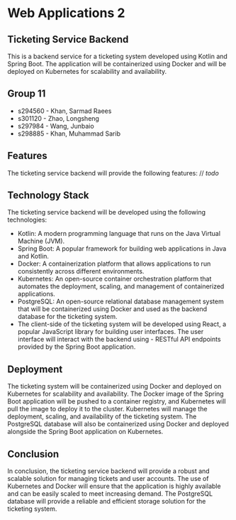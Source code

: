 # Web Applications 2

## Ticketing Service Backend

This is a backend service for a ticketing system developed using Kotlin and Spring Boot. The application will be containerized using Docker and will be deployed on Kubernetes for scalability and availability.

## Group 11

- s294560 - Khan, Sarmad Raees
- s301120 - Zhao, Longsheng
- s297984 - Wang, Junbaio
- s298885 - Khan, Muhammad Sarib

## Features

The ticketing service backend will provide the following features:
// _todo_

## Technology Stack

The ticketing service backend will be developed using the following technologies:

- Kotlin: A modern programming language that runs on the Java Virtual Machine (JVM).
- Spring Boot: A popular framework for building web applications in Java and Kotlin.
- Docker: A containerization platform that allows applications to run consistently across different environments.
- Kubernetes: An open-source container orchestration platform that automates the deployment, scaling, and management of containerized applications.
- PostgreSQL: An open-source relational database management system that will be containerized using Docker and used as the backend database for the ticketing system.
- The client-side of the ticketing system will be developed using React, a popular JavaScript library for building user interfaces. The user interface will interact with the backend using - RESTful API endpoints provided by the Spring Boot application.

## Deployment

The ticketing system will be containerized using Docker and deployed on Kubernetes for scalability and availability. The Docker image of the Spring Boot application will be pushed to a container registry, and Kubernetes will pull the image to deploy it to the cluster. Kubernetes will manage the deployment, scaling, and availability of the ticketing system. The PostgreSQL database will also be containerized using Docker and deployed alongside the Spring Boot application on Kubernetes.

## Conclusion

In conclusion, the ticketing service backend will provide a robust and scalable solution for managing tickets and user accounts. The use of Kubernetes and Docker will ensure that the application is highly available and can be easily scaled to meet increasing demand. The PostgreSQL database will provide a reliable and efficient storage solution for the ticketing system.
